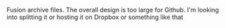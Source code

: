 Fusion archive files.  The overall design is too large for Github.  I'm looking into splitting it or hosting it on Dropbox or something like that
